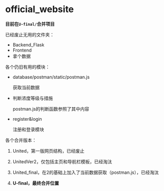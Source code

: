 # official_website

**目前在`U-final/`合并项目**



已经废止无用的文件夹：

- Backend_Flask
- Frontend
- 拿个数据

各个仍旧有用的模块：

- database/postman/static/postman.js

  获取当前数据

- 判断浓度等级与措施

  postman.js的判断函数参照了其中内容

- register&login

  注册和登录模块

各个合并版本：

1. United，第一版网页结构，已经废止

2. UnitedVer2，仅包括主页和导航栏模板，已经淘汰

3. United_final，在2的基础上加入了当前数据获取（postman.js），已经淘汰

4. **U-final，最终合并位置**

